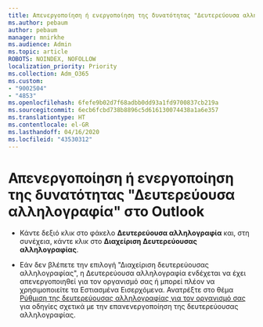 ```yaml
---
title: Απενεργοποίηση ή ενεργοποίηση της δυνατότητας "Δευτερεύουσα αλληλογραφία" στο Outlook
ms.author: pebaum
author: pebaum
manager: mnirkhe
ms.audience: Admin
ms.topic: article
ROBOTS: NOINDEX, NOFOLLOW
localization_priority: Priority
ms.collection: Adm_O365
ms.custom:
- "9002504"
- "4853"
ms.openlocfilehash: 6fefe9b02d7f68adbb0dd93a1fd9700837cb219a
ms.sourcegitcommit: 6ecb6fcbd738b8896c5d616130074438a1a6e357
ms.translationtype: HT
ms.contentlocale: el-GR
ms.lasthandoff: 04/16/2020
ms.locfileid: "43530312"
---
```

# <a name="turn-off-or-on-clutter-in-outlook"></a>Απενεργοποίηση ή ενεργοποίηση της δυνατότητας "Δευτερεύουσα αλληλογραφία" στο Outlook

- Κάντε δεξιό κλικ στο φάκελο **Δευτερεύουσα αλληλογραφία** και, στη συνέχεια, κάντε κλικ στο **Διαχείριση Δευτερεύουσας αλληλογραφίας**. 

- Εάν δεν βλέπετε την επιλογή "Διαχείριση δευτερεύουσας αλληλογραφίας", η Δευτερεύουσα αλληλογραφία ενδέχεται να έχει απενεργοποιηθεί για τον οργανισμό σας ή μπορεί πλέον να χρησιμοποιείτε τα Εστιασμένα Εισερχόμενα. Ανατρέξτε στο θέμα [Ρύθμιση της δευτερεύουσας αλληλογραφίας για τον οργανισμό σας](https://support.office.com/article/832276bd-d024-47b6-a80a-a6b884907a5b?wt.mc_id=SCL_a9c72a77-1bc4-40e6-ba6d-103c1d1aba4c_AdmHlp) για οδηγίες σχετικά με την επανενεργοποίηση της δευτερεύουσας αλληλογραφίας.
